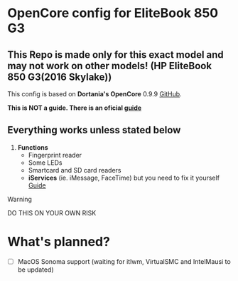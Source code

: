 # OpenCore config for EliteBook 850 G3

## **This Repo is made only for this exact model and may not work on other models! (HP EliteBook 850 G3(2016 Skylake))**

This config is based on **Dortania's OpenCore** 0.9.9 [GitHub](https://github.com/acidanthera/OpenCorePkg).

**This is NOT a guide. There is an oficial [guide](https://dortania.github.io/OpenCore-Install-Guide/)**

## Everything works unless stated below
1.   **Functions**
     - Fingerprint reader
     - Some LEDs
     - Smartcard and SD card readers
     - **iServices** (ie. iMessage, FaceTime) but you need to fix it yourself [Guide](https://dortania.github.io/OpenCore-Post-Install/universal/iservices.html)
> [!WARNING]
> DO THIS ON YOUR OWN RISK

# What's planned?
- [ ] MacOS Sonoma support (waiting for itlwm, VirtualSMC and IntelMausi to be updated)
